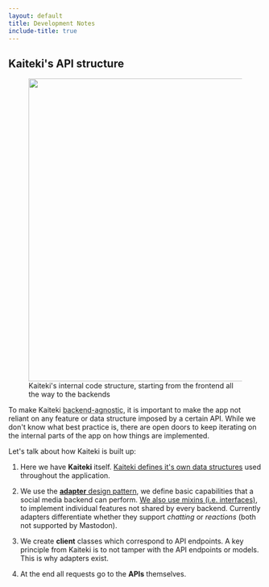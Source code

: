 ```yaml
---
layout: default
title: Development Notes
include-title: true
---
```


<h2>Kaiteki's API structure</h2>

<figure>
    <img src="{{site.url}}/img/api-structure.png" width="600" style="display: block; margin: 0 auto; max-width: 100%;">
    <figcaption>Kaiteki's internal code structure, starting from the frontend all the way to the backends</figcaption>
</figure>

To make Kaiteki <abbr title="compatible with any backend">backend-agnostic</abbr>, it is important to make the app not reliant on any feature or data structure imposed by a certain API. While we don't know what best practice is, there are open doors to keep iterating on the internal parts of the app on how things are implemented.

Let's talk about how Kaiteki is built up:

1. Here we have **Kaiteki** itself. [Kaiteki defines it's own data structures](https://github.com/Kaiteki-Fedi/Kaiteki/tree/master/src/kaiteki/lib/fediverse/model) used throughout the application.

2. We use the [**adapter** design pattern](https://refactoring.guru/design-patterns/adapter), we define basic capabilities that a social media backend can perform. [We also use mixins (i.e. interfaces)](https://github.com/Kaiteki-Fedi/Kaiteki/tree/master/src/kaiteki/lib/fediverse/interfaces), to implement individual features not shared by every backend. Currently adapters differentiate whether they support *chatting* or *reactions* (both not supported by Mastodon).

3. We create **client** classes which correspond to API endpoints. A key principle from Kaiteki is to not tamper with the API endpoints or models. This is why adapters exist.

4. At the end all requests go to the **APIs** themselves.